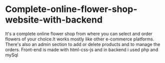 # Complete-online-flower-shop-website-with-backend

It's a complete online flower shop from where you can select and order flowers of your choice.It works mostly like other e-commerce platforms.
There's also an admin section to add or delete products and to manage the orders.
Front-end is made with html-css-js
and in backend i used php and mySql
